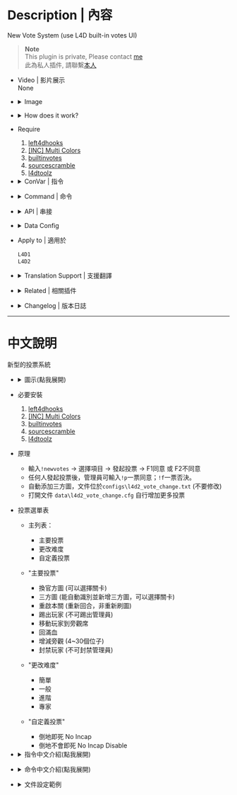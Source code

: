 # Description | 內容
New Vote System (use L4D built-in votes UI)

> __Note__ <br/>
This plugin is private, Please contact [me](https://github.com/fbef0102/Game-Private_Plugin#私人插件列表-private-plugins-list)<br/>
此為私人插件, 請聯繫[本人](https://github.com/fbef0102/Game-Private_Plugin#私人插件列表-private-plugins-list)

* Video | 影片展示
<br/>None

* <details><summary>Image</summary>

	* Type !newvotes to open vote menu
	<br/>![l4d2_vote_change_1](image/l4d2_vote_change_1.jpg)
	* Menu - "Main Vote"
	<br/>![l4d2_vote_change_2](image/l4d2_vote_change_2.jpg)
	* Menu - "Change Diffciulty"
	<br/>![l4d2_vote_change_3](image/l4d2_vote_change_3.jpg)
	* Menu - "Custom Vote", you can add your own custom vote
	<br/>![l4d2_vote_change_4](image/l4d2_vote_change_4.jpg)
	* Valve Map + Custom Maps (automatic parsing of custom maps vpk files - no need to add map names manually)
	<br/>![l4d2_vote_change_5](image/l4d2_vote_change_5.jpg)
	* Use L4D built-in votes UI system
	<br/>![l4d2_vote_change_6](image/l4d2_vote_change_6.jpg)
</details>

* <details><summary>How does it work?</summary>

	* Type ```!newvotes``` to open vote menu -> select -> call vote to change
	* Admin can type ```!p``` to force pass the current vote, or ```!f``` to force cancel the current vote
	* Automatic parsing of custom maps vpk files - no need to add map names manually，file is in ```configs\l4d2_vote_change.txt``` (don't touch)
	* Customize vote, add more custom vote in ```data\l4d2_vote_change.cfg```
</details>

* Require
	1. [left4dhooks](https://forums.alliedmods.net/showthread.php?t=321696)
	2. [[INC] Multi Colors](https://github.com/fbef0102/L4D1_2-Plugins/releases/tag/Multi-Colors)
	3. [builtinvotes](https://github.com/fbef0102/Game-Private_Plugin/releases/tag/builtinvotes)
	4. [sourcescramble](https://github.com/nosoop/SMExt-SourceScramble/releases)
	5. [l4dtoolz](/Tutorial_%E6%95%99%E5%AD%B8%E5%8D%80/English/Server/Install_Other_File#l4dtoolz)

* <details><summary>ConVar | 指令</summary>

	* cfg/sourcemod/l4d2_vote_change.cfg
		```php
		// Players with these flags have kick immune. (Empty = Everyone, -1: Nobody)
		l4d2_vote_change_Kick_immune_flag "z"

		// Players with these flags have ban immune. (Empty = Everyone, -1: Nobody)
		l4d2_vote_change_ban_immune_flag "z"

		// Ban how many minutes. (0 = Permanent)
		l4d2_vote_change_ban_minutes "0"

		// Delay to start another vote after vote ends.
		l4d2_vote_change_delay "60"

		// 0=Plugin off, 1=Plugin on.
		l4d2_vote_change_enable "1"

		// Numbers of real survivor and infected player required to start a vote.
		l4d2_vote_change_required "1"

		// If 1, spectator can call a vote
		l4d2_vote_change_spectator_call_vote "0"

		// If 1, spectator can participate any vote (vote yes, vote no)
		l4d2_vote_change_spectator_join_vote "1"
		```
</details>

* <details><summary>Command | 命令</summary>

	* **Open Vote Menu**
		```php
		sm_newvotes
		sm_votes
		```

	* **Admin can force pass the current vote (Adm Required: ADMFLAG_BAN)**
		```php
		sm_vp
		```

	* **Admin can force cancel the current vote (Adm Required: ADMFLAG_BAN)**
		```php
		sm_vc
		```
</details>

* <details><summary>API | 串接</summary>

	* ```scripting\include\l4d2_vote_change.inc```
		```php
		Registers a library name: l4d2_vote_change
		```
</details>

* <details><summary>Data Config</summary>

	* ```data/l4d2_vote_change.cfg```
		```php
		"l4d2_vote_change"
		{
			"Menu_1"
			{
				"changemap" 		"1" //1=Enable this vote, 0=Disable this vote
				"changecustommap" 	"1"
				"restartmap"		"1"
				"kick"				"1"
				"forcespec"			"1"
				"hp"				"0"
				"slot"				"1"
				"ban"				"1"
			}

			"Custom"
			{
				// There are 2 custom votes, add more if you want
				"num"   "2"
				"1"
				{
					// 1=Enable this vote, 0=Disable this vote
					"enable"	"1" 
					
					// Vote Title
					"title"		"倒地即死 No Incap"
					
					// server execute this cmd after vote pass (if too many cmds, better exec cfg file instead)
					"cmd"		"sm_cvar survivor_max_incapacitated_count 0"
					
					// chat message if vote pass, support multicolors
					"pass_msg"	"[{olive}TS{default}] {blue}Vote Pass! 投票通過!{default} You will die once incap"
					
					// chat message if vote pass, support multicolors
					"fail_msg"	"[{olive}TS{default}] {red}Vote Failed! 投票失敗!{default}"
				}
				...
			}
			...
		}
		```
</details>

* Apply to | 適用於
	```
	L4D1
	L4D2
	```

* <details><summary>Translation Support | 支援翻譯</summary>

	```
	English
	繁體中文
	简体中文
	```
</details>

* <details><summary>Related | 相關插件</summary>

	1. [l4d2_vote_manager3](https://github.com/fbef0102/L4D1_2-Plugins/tree/master/l4d2_vote_manager3): Unable to call valve vote if player does not have access
		* 沒有權限的玩家不能隨意發起官方投票
	2. [l4d2_custom_difficulty](/Plugin_插件/Server_伺服器/l4d2_custom_difficulty): Set your own custom difficulty and damage + vote to change custom difficulty
		* 自訂遊戲難度、特感傷害、殭屍傷害、Tank傷害、Witch傷害 + 投票更換自訂的難度
</details>

* <details><summary>Changelog | 版本日誌</summary>

	* v1.5h (2024-8-16)
		* Update data file
		* Update translation
		* Add API and include
		* Update menu again

	* v1.4h (2024-8-4)
		* Update data file
		* Update vote menu
		* Add L4D1 support
		* Player can now customize vote
		* Update translation

	* v1.3h (2024-4-30)
		* Add data file to enable/disable each vote option

	* v1.2h (2024-2-8)
		* Fixed "Restart Level" not working in versus

	* v1.1h (2023-6-11)
		* Initial Release
</details>

- - - -
# 中文說明
新型的投票系統

* <details><summary>圖示(點我展開)</summary>

	* 輸入!newvotes打開投票選單
	<br/>![l4d2_vote_change_1_zho](image/zho/l4d2_vote_change_1_zho.jpg)
	* "主要投票"
	<br/>![l4d2_vote_change_2_zho](image/zho/l4d2_vote_change_2_zho.jpg)
	* "更改難度"
	<br/>![l4d2_vote_change_3_zho](image/zho/l4d2_vote_change_3_zho.jpg)
	* "自定義投票"，可自行新增
	<br/>![l4d2_vote_change_4_zho](image/zho/l4d2_vote_change_4_zho.jpg)
	* 官方圖與三方圖可以選擇關卡 (能自動識別並新增三方圖)
	<br/>![l4d2_vote_change_5_zho](image/zho/l4d2_vote_change_5_zho.jpg)
	* 使用官方的內建投票圖形UI
	<br/>![l4d2_vote_change_6_zho](image/zho/l4d2_vote_change_6_zho.jpg)
</details>

* 必要安裝
	1. [left4dhooks](https://forums.alliedmods.net/showthread.php?t=321696)
	2. [[INC] Multi Colors](https://github.com/fbef0102/L4D1_2-Plugins/releases/tag/Multi-Colors)
	3. [builtinvotes](https://github.com/fbef0102/Game-Private_Plugin/releases/tag/builtinvotes)
	4. [sourcescramble](https://github.com/nosoop/SMExt-SourceScramble/releases)
	5. [l4dtoolz](/Tutorial_%E6%95%99%E5%AD%B8%E5%8D%80/Chinese_%E7%B9%81%E9%AB%94%E4%B8%AD%E6%96%87/Server/%E5%AE%89%E8%A3%9D%E5%85%B6%E4%BB%96%E6%AA%94%E6%A1%88%E6%95%99%E5%AD%B8#%E5%AE%89%E8%A3%9Dl4dtoolz)

* 原理
	* 輸入```!newvotes``` -> 選擇項目 -> 發起投票 -> F1同意 或 F2不同意
	* 任何人發起投票後，管理員可輸入```!p```一票同意；```!f```一票否決。
	* 自動添加三方圖，文件位於```configs\l4d2_vote_change.txt``` (不要修改)
	* 打開文件 ```data\l4d2_vote_change.cfg``` 自行增加更多投票

* 投票選單表
	* 主列表：
		* 主要投票
		* 更改难度
		* 自定義投票

	* "主要投票"
		* 換官方圖		(可以選擇關卡)
		* 三方圖		(能自動識別並新增三方圖，可以選擇關卡)
		* 重啟本關		(重新回合，非重新刷圖)
		* 踢出玩家		(不可踢出管理員)
		* 移動玩家到旁觀席
		* 回滿血
		* 增減旁觀		(4~30個位子)
		* 封禁玩家     	(不可封禁管理員)

	* "更改难度"
		* 簡單
		* 一般
		* 進階
		* 專家

	* "自定義投票"
		* 倒地即死 No Incap
		* 倒地不會即死 No Incap Disable
	
* <details><summary>指令中文介紹(點我展開)</summary>

	* cfg/sourcemod/l4d2_vote_change.cfg
		```php
		// 擁有這權限的人無法被投票踢出伺服器 (留白 = 任何人無法被踢, -1: 所有人都可以被踢)
		l4d2_vote_change_Kick_immune_flag "z"

		// 擁有這權限的人無法被投票永久封禁 (留白 = 任何人無法被永久封禁, -1: 所有人都可以被永久封禁)
		l4d2_vote_change_ban_immune_flag "z"

		// 過X秒後才能再發起投票.
		l4d2_vote_change_delay "60"

		// 0=插件關閉, 1=插件開啟.
		l4d2_vote_change_enable "1"

		// 倖存者與特感隊伍總共要有X位真人玩家在場才能發起投票.
		l4d2_vote_change_required "1"

		// 如果為1, 旁觀者可以發起投票
		l4d2_vote_change_spectator_call_vote "1"

		// 如果為1, 旁觀者可以參與投票 (按F1同意, 按F2不同意)
		l4d2_vote_change_spectator_join_vote "1"
		```
</details>

* <details><summary>命令中文介紹(點我展開)</summary>

	* **打開投票選單**
		```php
		sm_newvotes
		sm_votes
		```

	* **管理員可以強制通過 (權限: ADMFLAG_BAN)**
		```php
		sm_vp
		```

	* **管理員可以強制否則 (權限: ADMFLAG_BAN)**
		```php
		sm_vc
		```
</details>

* <details><summary>文件設定範例</summary>

	* ```data/l4d2_vote_change.cfg```
		```php
		"l4d2_vote_change"
		{
			"Menu_1"
			{
				"changemap" 		"1" //1=開放此選項投票, 0=關閉此選項投票
				"changecustommap" 	"1" 
				"restartmap"		"1"
				"kick"				"1"
				"forcespec"			"1"
				"hp"				"0"
				"slot"				"1"
				"ban"				"1"
			}

			"Custom"
			{
				// 有2種自製投票, 可自行新增更多
				"num"   "2"
				"1"
				{
					// 1=開放此選項投票, 0=關閉此選項投票
					"enable"	"1" 
					
					// 投票選項的標題
					"title"		"倒地即死 No Incap"
					
					// 投票通過後會執行的指令 (如果想執行的指令太多，建議改成執行cfg)
					"cmd"		"sm_cvar survivor_max_incapacitated_count 0"
					
					// 投票通過會顯示的訊息 (聊天框)，支援中文與顏色tag
					"pass_msg"	"[{olive}TS{default}] {blue}Vote Pass! 投票通過!{default} You will die once incap"
					
					// 投票失敗會顯示的訊息 (聊天框)，支援中文與顏色tag
					"fail_msg"	"[{olive}TS{default}] {red}Vote Failed! 投票失敗!{default}"
				}
			}
			...
		}
		```
</details>